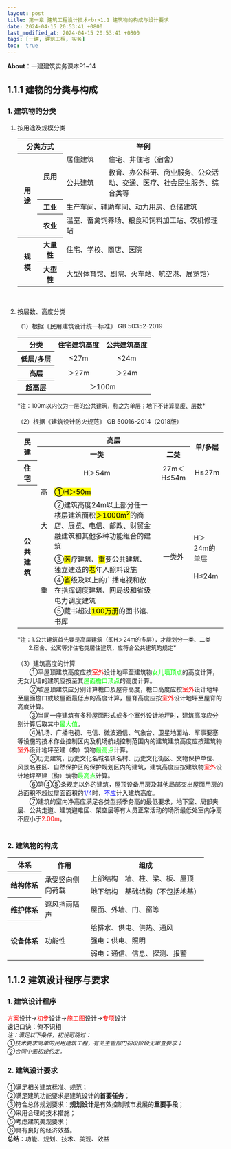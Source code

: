 ```yaml
---
layout: post
title: 第一章 建筑工程设计技术<br>1.1 建筑物的构成与设计要求
date: 2024-04-15 20:53:41 +0800
last_modified_at: 2024-04-15 20:53:41 +0800
tags: [一建, 建筑工程, 实务]
toc:  true
---
```


**About**：一建建筑实务课本P1~14

<!-- 样式调整 -->
<style>
th.colspan-center {
  text-align: center;
}
td.colspan-center {
  text-align: center;
}
</style>

## 1.1.1 建物的分类与构成
### 1. 建筑物的分类
  
 1. 按用途及规模分类
    <table>
        <tr>
            <th colspan=2  class="colspan-center">分类方式</th>
            <th colspan=2 class="colspan-center">举例</th>
        </tr>
        <tr>
            <th rowspan=4>用途</th>
            <th rowspan=2>民用</th>
            <td>居住建筑</td>
            <td>住宅、非住宅（宿舍）</td>
        </tr>
        <tr>
            <td>公共建筑</td>
            <td width="260px">教育、办公科研、商业服务、公众活动、交通、医疗、社会民生服务、综合类等</td>
        </tr>
        <tr>
            <th>工业</th>
            <td colspan=2>生产车间、辅助车间、动力用房、仓储建筑</td>
        </tr>
        <tr>
            <th>农业</th>
            <td colspan=2>温室、畜禽饲养场、粮食和饲料加工站、农机修理站</td>
        </tr>
        <tr>
            <th rowspan=2>规模</th>
            <th>大量性</th>
            <td colspan=2>住宅、学校、商店、医院</td>
        </tr>
        <tr>
            <th>大型性</th>
            <td colspan=2>大型{体育馆、剧院、火车站、航空港、展览馆}</td>
        </tr>
    </table>
    <br>
 2. 按层数、高度分类
    
     （1）根据《民用建筑设计统一标准》 GB 50352-2019
    <table>
        <tr>
            <th>分类</th>
            <th class="colspan-center">住宅建筑高度</th>
            <th class="colspan-center">公共建筑高度</th>
        </tr>
        <tr>
            <th>低层/多层</th>
            <td class="colspan-center">≤27m</td>
            <td class="colspan-center">≤24m</td>
        </tr>
        <tr>
            <th>高层</th>
            <td class="colspan-center">＞27m</td>
            <td class="colspan-center">＞24m</td>
        </tr>
        <tr>
            <th>超高层</th>
            <td colspan=2 class="colspan-center">＞100m</td>
        </tr>
    </table>
    *<font size=2>注：100m以内仅为一层的公共建筑，称之为单层；地下不计算高度、层数</font>*
    <br><br>
    （2）根据《建筑设计防火规范》 GB 50016-2014（2018版）
    <table>
        <tr>
            <th rowspan=2>民建</th>
            <th colspan=3 class="colspan-center">高层</th>
            <th rowspan=2 class="colspan-center">单/多层</th>
        </tr>
        <tr>
            <th colspan=2 class="colspan-center">一类</th>
            <th class="colspan-center">二类</th>
        </tr>
        <tr>
            <th>住宅</th>
            <td colspan=2 class="colspan-center">H＞54m</td>
            <td class="colspan-center">27m＜H≤54m</td>
            <td class="colspan-center">H≤27m</td>
        </tr>
        <tr>
            <th rowspan=3 width="30px">公共建筑</th>
            <td>高</td>
            <td><mark>①H＞50m</mark></td>
            <td rowspan=3 class="colspan-center">一类外</td>
            <td rowspan=3>H＞24m的单层<br><br>H≤24m</td>
        </tr>
        <tr>
            <td>大</td>
            <td width="230px">②建筑高度24m以上部分任一楼层建筑面积<mark>＞1000m<sup>2</sup></mark>的商店、展览、电信、邮政、财贸金融建筑和其他多种功能组合的建筑</td>
        </tr>
        <tr>
            <td>重</td>
            <td>③<mark>医</mark>疗建筑、<mark>重</mark>要公共建筑、独立建造的<mark>老</mark>年人照料设施<br>④<mark>省</mark>级及以上的广播电视和放在指挥调度建筑、网局级和省级电力调度建筑<br>⑤藏书超过<mark>100万册</mark>的图书馆、书库</td>
        </tr>
    </table>
    *<font size=2>注：1.公共建筑首先要是高层建筑（即H＞24m的多层），才能划分一类、二类<br>&emsp;&emsp;2.宿舍、公寓等非住宅类居住建筑，应符合公共建筑的规定</font>*
    <br><br>
    （3）建筑高度的计算
    <br>&emsp;&emsp;①平屋顶建筑高度应按<font color="#FF0000">室外</font>设计地坪至建筑物<font color="#00FF00">女儿墙顶点</font>的高度计算，无女儿墙的建筑应按至其<font color="#00FF00">屋面檐口顶点</font>的高度计算。
    <br>&emsp;&emsp;②坡屋顶建筑应分别计算檐口及屋脊高度，檐口高度应按<font color="#FF0000">室外</font>设计地坪至屋面檐口或坡屋面最低点的高度计算，屋脊高度应按<font color="#FF0000">室外</font>设计地坪至屋脊的高度计算。
    <br>&emsp;&emsp;③当同一座建筑有多种屋面形式或多个室外设计地坪时，建筑高度应分别计算后取其中<font color="#00FF00">最大值</font>。
    <br>&emsp;&emsp;④机场、广播电视、电信、微波通信、气象台、卫星地面站、军事要塞等设施的技术作业控制区内及机场航线控制范围内的建筑建筑高度应按建筑物<font color="#FF0000">室外</font>设计地坪至建（构）筑物<font color="#00FF00">最高点</font>计算。
    <br>&emsp;&emsp;⑤历史建筑，历史文化名城名镇名村、历史文化街区、文物保护单位、风景名胜区、自然保护区的保护规划区内的建筑，建筑高度应按建筑物<font color="#FF0000">室外</font>设计地坪至建（构）筑物<font color="#00FF00">最高点</font>计算。
    <br>&emsp;&emsp;⑥第④⑤条规定以外的建筑，屋顶设备用房及其他局部突出屋面用房的总面积不超过屋面面积的<font color="#0000FF">1/4</font>时，<font color="#0000FF">不应</font>计入建筑高度。
    <br>&emsp;&emsp;⑦建筑的室内净高应满足各类型频季务高的最低要求，地下室、局部夹层、公共走道、建筑避难区、架空层等有人员正常活动的场所最低处室内净高不应小于<font color="#FF0000">2.00m</font>。
    <br><br>
### 2. 建筑物的构成
    
<table>
    <tr>
        <th class="colspan-center">体系</th>
        <th class="colspan-center">作用</th>
        <th colspan=2 class="colspan-center">组成</th>
    </tr>
    <tr>
        <th rowspan=2 class="colspan-center">结构体系</th>
        <td rowspan=2 width="90px">承受竖向侧向荷载</td>
        <td>上部结构</td>
        <td>墙、柱、梁、板、屋顶</td>
    </tr>
    <tr>
        <td>地下结构</td>
        <td>基础结构（不包括地基）</td>
    </tr>
    <tr>
        <th class="colspan-center">维护体系</th>
        <td>遮风挡雨隔声</td>
        <td colspan=2>屋面、外墙、门、窗等</td>
    </tr>
    <tr>
        <th rowspan=3 class="colspan-center">设备体系</th>
        <td rowspan=3>功能性</td>
        <td colspan=2>给排水、供电、供热、通风</td>
    </tr>
    <tr>
        <td colspan=2>强电：供电、照明</td>
    </tr>
    <tr>
        <td colspan=2>弱电：通信、信息、探测、报警</td>
    </tr>
</table>


## 1.1.2 建筑设计程序与要求

### 1. 建筑设计程序

<span style="color:#FF0000;">方案</span>设计→<span style="color:#FF0000;">初步</span>设计→<span style="color:#FF0000;">施工图</span>设计→<span style="color:#FF0000;">专项</span>设计<br>速记口诀：俺不识相
*<br><font size=2>注：满足以下条件，初设可跳过：<br>①技术要求简单的民用建筑工程，有关主管部门初设阶段无审查要求；<br>②合同中无初设约定。</font>*

### 2. 建筑设计要求

①满足相关建筑标准、规范；<br>②满足建筑功能要求是建筑设计的**首要任务**；<br>③符合总体规划要求：**规划设计**是有效控制城市发展的**重要手段**；<br>④采用合理的技术措施；<br>⑤考虑建筑美观要求；<br>⑥具有良好的经济效益。
<br>**总结**：功能、规划、技术、美观、效益